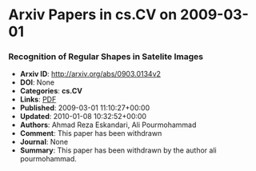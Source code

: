 # Arxiv Papers in cs.CV on 2009-03-01
### Recognition of Regular Shapes in Satelite Images
- **Arxiv ID**: http://arxiv.org/abs/0903.0134v2
- **DOI**: None
- **Categories**: **cs.CV**
- **Links**: [PDF](http://arxiv.org/pdf/0903.0134v2)
- **Published**: 2009-03-01 11:10:27+00:00
- **Updated**: 2010-01-08 10:32:52+00:00
- **Authors**: Ahmad Reza Eskandari, Ali Pourmohammad
- **Comment**: This paper has been withdrawn
- **Journal**: None
- **Summary**: This paper has been withdrawn by the author ali pourmohammad.



